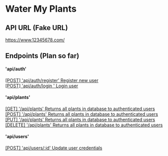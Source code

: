 # Water My Plants

## API URL (Fake URL)

https://www.12345678.com/

## Endpoints (Plan so far)
#### 'api/auth'
[[POST] 'api/auth/register' Register new user](#one)</br>
[[POST] 'api/auth/login ' Login user](#two)</br>

#### 'api/plants'
[[GET] '/api/plants' Returns all plants in database to authenticated users](#three)</br>
[[POST] '/api/plants' Returns all plants in database to authenticated users](#four)</br>
[[PUT] '/api/plants' Returns all plants in database to authenticated users](#five)</br>
[[DELETE] '/api/plants' Returns all plants in database to authenticated users](#six)</br>

#### 'api/users'
[[POST] 'api/users/:id' Update user credentials ](#seven)</br>
